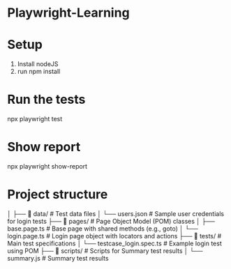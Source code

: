 # Playwright-Learning

# Setup
1. Install nodeJS
2. run npm install

# Run the tests
npx playwright test

# Show report
npx playwright show-report


# Project structure
│
├── 📁 data/                         # Test data files
│   └── users.json                  # Sample user credentials for login tests
├── 📁 pages/                       # Page Object Model (POM) classes
│   ├── base.page.ts               # Base page with shared methods (e.g., goto)
│   └── login.page.ts              # Login page object with locators and actions
├── 📁 tests/                       # Main test specifications
│   └── testcase_login.spec.ts     # Example login test using POM
├── 📁 scripts/                     # Scripts for Summary test results
│   └── summary.js                      # Summary test results